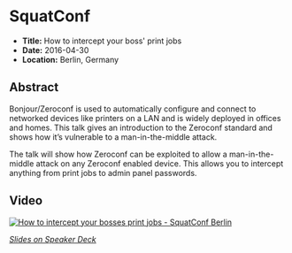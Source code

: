 # SquatConf

- **Title:** How to intercept your boss' print jobs
- **Date:** 2016-04-30
- **Location:** Berlin, Germany

## Abstract

Bonjour/Zeroconf is used to automatically configure and connect to
networked devices like printers on a LAN and is widely deployed in
offices and homes. This talk gives an introduction to the Zeroconf
standard and shows how it’s vulnerable to a man-in-the-middle attack.

The talk will show how Zeroconf can be exploited to allow a
man-in-the-middle attack on any Zeroconf enabled device. This allows you
to intercept anything from print jobs to admin panel passwords.

## Video

[![How to intercept your bosses print jobs - SquatConf Berlin](https://img.youtube.com/vi/6trVq7H42v8/0.jpg)](https://www.youtube.com/watch?v=6trVq7H42v8)

_[Slides on Speaker Deck](https://speakerdeck.com/wa7son/squatconf-2016-how-to-intercept-your-boss-print-jobs)_
